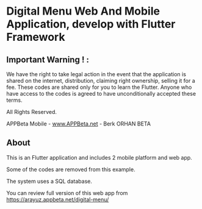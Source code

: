 # Digital Menu Web And Mobile Application, develop with Flutter Framework

## Important Warning ! :

We have the right to take legal action in the event that the application is shared on the internet, distribution, claiming right ownership, selling it for a fee.
These codes are shared only for you to learn the Flutter.
Anyone who have access to the codes is agreed to have unconditionally accepted these terms.

All Rights Reserved.

APPBeta Mobile - www.APPBeta.net - Berk ORHAN BETA
## About
This is an Flutter application and includes 2 mobile platform and web app.

Some of the codes are removed from this example.

The system uses a SQL database.

You can review full version of this web app from https://arayuz.appbeta.net/digital-menu/
